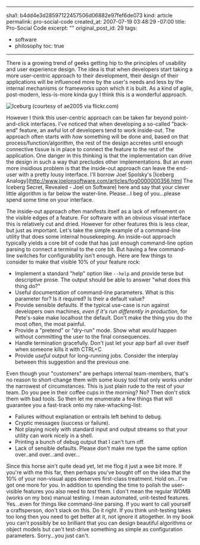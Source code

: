 ----- 
sha1: b4dd4e3d28597122457506d06882e97fef6de073
kind: article
permalink: pro-social-code
created_at: 2007-07-19 03:48:29 -07:00
title: Pro-Social Code
excerpt: ""
original_post_id: 29
tags: 
- software
- philosophy
toc: true
-----
There is a growing trend of geeks getting hip to the principles of usability and user experience design. The idea is that when developers start taking a more user-centric approach to their development, their design of their applications will be influenced more by the user's needs and less by the internal mechanisms or frameworks upon which it is built. As a kind of agile, post-modern, less-is-more kinda guy I think this is a wonderful approach.

<img src="http://farm1.static.flickr.com/5/9798019_bc86ac5653_m.jpg" alt="Iceburg (courtesy of ae2005 via flickr.com)" class="right"/>

However I think this user-centric approach can be taken far beyond point-and-click interfaces. I've noticed that when developing a so-called "back-end" feature, an awful lot of developers tend to work inside-out. The approach often starts with _how_ something will be done and, based on that process/function/algorithm, the rest of the design accretes until enough connective tissue is in place to connect the feature to the rest of the application. One danger in this thinking is that the implementation can drive the design in such a way that precludes other implementations. But an even more insidious problem is that the inside-out approach can leave the end-user with a pretty lousy interface. I'll borrow Joel Spolsky's [Iceberg Analogy](http://www.joelonsoftware.com/articles/fog0000000356.html The Iceberg Secret, Revealed - Joel on Software) here and say that your clever little algorithm is far below the water-line. Please&hellip;I beg of you&hellip;please spend some time on your interface.

The inside-out approach often manifests itself as a lack of refinement on the visible edges of a feature. For software with an obvious visual interface this is relatively cut and dried. However for other features this is less clear, but just as important. Let's take the simple example of a command-line utility that does some internal housekeeping. An inside-out approach typically yields a core bit of code that has just enough command-line option parsing to connect a terminal to the core bit. But having a few command-line switches for configurability isn't enough. Here are few things to consider to make that visible 10% of your feature rock:

*  Implement a standard "help" option like `--help` and provide terse but descriptive prose. The output should be able to answer "what does this thing do?"
*  Useful documentation of command-line parameters. What is this parameter for? Is it required? Is their a default value?
*  Provide sensible defaults. If the typical use-case is run against developers own machines, _even if it's run differently in production_, for Pete's-sake make localhost the default. Don't make the thing you do the most often, the most painful.
*  Provide a "pretend" or "dry-run" mode. Show what _would_ happen without committing the user to the final consequences.
*  Handle termination gracefully. Don't just let your app barf all over itself when someone kills it with CTRL+C
*  Provide _useful_ output for long-running jobs. Consider the interplay between this suggestion and the previous one.

Even though your "customers" are perhaps internal team-members, that's no reason to short-change them with some lousy tool that only works under the narrowest of circumstances. This is just plain rude to the rest of your team. Do you pee in their coffee cups in the morning? No? Then don't stick them with bad tools. So then let me enumerate a few things that will guarantee you a fast-track onto my rake-whacking-list:
*  Failures without explanation or entrails left behind to debug.
*  Cryptic messages (success or failure).
*  Not playing nicely with standard input and output streams so that your utility can work nicely in a shell.
*  Printing a bunch of debug output that I can't turn off.
*  Lack of sensible defaults. Please don't make me type the same option over..and over&hellip;and over&hellip;

Since this horse ain't quite dead yet, let me flog it just a wee bit more. If you're with me this far, then perhaps you've bought off on the idea that the 10% of your non-visual apps deserves first-class treatment. Hold on&hellip;I've got one more for you. In addition to spending the time to polish the user-visible features you also need to _test_ them. I don't mean the regular WOMB (works on my box) manual testing. I mean automated, unit-tested features. Yes&hellip;even for things like command-line parsing. If you want to call yourself a craftsperson, don't slack on this. Do it right. If you think unit-testing takes too long then you need to get better at it, not ignore it altogether. In my book you can't possibly be so brilliant that you can design beautiful algorithms or object models but can't test-drive something as simple as configuration parameters. Sorry&hellip;you just can't.
